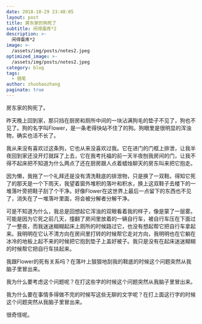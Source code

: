 ```yaml
---
date: 2018-10-29 23:48:05
layout: post
title: 房东家的狗死了
subtitle: 闲得蛋疼*2
description: >-
  闲得蛋疼*2
image: >-
  /assets/img/posts/notes2.jpeg
optimized_image: >-
  /assets/img/posts/notes2.jpeg
category: blog
tags:
  - 随笔
author: zhuohaozhang
paginate: true
---
```


房东家的狗死了。

昨天晚上回到家，那只挡在厨房和厕所中间的一块沾满狗毛的垫子不见了，狗也不见了。狗的名字叫Flower，是一条老得快站不住了的狗。狗眼里是很明显的浑浊物，确实也活不长了。

我从来没有喜欢过这条狗，它也从来没喜欢过我。它在进门的门框上排泄，让我半夜回到家还没开灯就踩了上去，它在我考托福的前一天半夜刨我房间的门，让我不得不起床把不知道为什么两点了还在厨房跟人点着蜡烛聊天的房东叫来把它抱走。

因为懒，我拖了一个礼拜还是没有清洗鞋底的排泄物，只是换了一双鞋。得知它死了的那天是一个下雨天，我望着窗外堆积的落叶和积水，换上这双鞋子去楼下的一堆落叶旁把鞋子刮了个干净。好像Flower在这世界上最后一点留下的东西也不见了，消失在了一堆落叶里面，将会被分解者分解干净。

可是不知道为什么，我总是回想起它浑浊的双眼看着我的样子，像是蒙了一层雾。可能是因为它死之前几天，撞翻了房间里放着的一辆自行车，被自行车压在下面过了一整夜，而我迷迷糊糊起床上厕所的时候路过它，也没有想起帮它把自行车拿起来。我明明在它认不清方向在房间里打转的时候帮它走对方向，我明明也在它躺在冰冷的地板上起不来的时候把它抱到垫子上盖好被子。我只是没有在起床迷迷糊糊的时候帮它把自行车扶起来。

我跟Flower的死有关系吗？在落叶上狠狠地刮我的鞋底的时候这个问题突然从我脑子里冒出来。

我为什么要考虑这个问题呢？在打这些字的时候这个问题突然从我脑子里冒出来。

我为什么要在事情多得做不完的时候写这些无聊的文字呢？在打上面这行字的时候这个问题突然从我脑子里冒出来。

很奇怪呢。